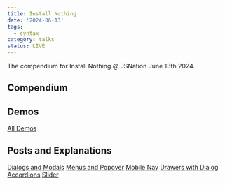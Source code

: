 ```yaml
---
title: Install Nothing
date: '2024-06-13'
tags:
  - syntax
category: talks
status: LIVE
---
```


The compendium for Install Nothing @ JSNation June 13th 2024.

<!-- excerpt -->

## Compendium

## Demos

[All Demos](https://tolin.ski/demos)

## Posts and Explanations

[Dialogs and Modals](https://tolin.ski/cool-treats/dialog)
[Menus and Popover](https://tolin.ski/cool-treats/popover)
[Mobile Nav](https://tolin.ski/cool-treats/mobile-nav)
[Drawers with Dialog](https://tolin.ski/cool-treats/drawer)
[Accordions](https://tolin.ski/cool-treats/accordion)
[Slider](https://tolin.ski/cool-treats/slide-show)

